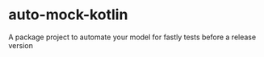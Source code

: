 # auto-mock-kotlin
A package project to automate your model for fastly tests before a release version

